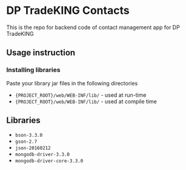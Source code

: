 # DP TradeKING Contacts

This is the repo for backend code of contact management app for DP TradeKING

## Usage instruction

### Installing libraries

Paste your library jar files in the following directories

- `{PROJECT_ROOT}/web/WEB-INF/lib/` - used at run-time
- `{PROJECT_ROOT}/web/WEB-INF/lib/` - used at compile time

## Libraries

- `bson-3.3.0`
- `gson-2.7`
- `json-20160212`
- `mongodb-driver-3.3.0`
- `mongodb-driver-core-3.3.0`
